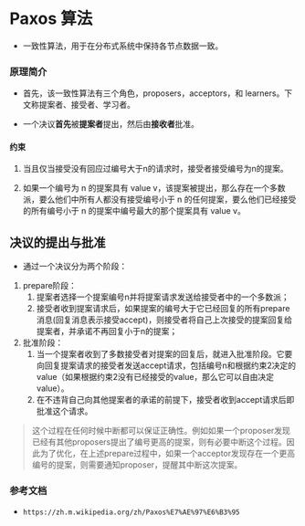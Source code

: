 # Paxos 算法

* 一致性算法，用于在分布式系统中保持各节点数据一致。

### 原理简介

* 首先，该一致性算法有三个角色，proposers，acceptors，和 learners。下文称提案者、接受者、学习者。

* 一个决议**首先**被**提案者**提出，然后由**接收者**批准。

#### 约束

1. 当且仅当接受没有回应过编号大于n的请求时，接受者接受编号为n的提案。

2. 如果一个编号为 n 的提案具有 value v，该提案被提出，那么存在一个多数派，要么他们中所有人都没有接受编号小于 n 的任何提案，要么他们已经接受的所有编号小于 n 的提案中编号最大的那个提案具有 value v。

## 决议的提出与批准

 * 通过一个决议分为两个阶段：

1. prepare阶段：
   1. 提案者选择一个提案编号n并将提案请求发送给接受者中的一个多数派；
     2. 接受者收到提案请求后，如果提案的编号大于它已经回复的所有prepare消息(回复消息表示接受accept)，则接受者将自己上次接受的提案回复给提案者，并承诺不再回复小于n的提案；
2. 批准阶段：
   1. 当一个提案者收到了多数接受者对提案的回复后，就进入批准阶段。它要向回复提案请求的接受者发送accept请求，包括编号n和根据约束2决定的value（如果根据约束2没有已经接受的value，那么它可以自由决定value）。
   2. 在不违背自己向其他提案者的承诺的前提下，接受者收到accept请求后即批准这个请求。

> 这个过程在任何时候中断都可以保证正确性。例如如果一个proposer发现已经有其他proposers提出了编号更高的提案，则有必要中断这个过程。因此为了优化，在上述prepare过程中，如果一个acceptor发现存在一个更高编号的提案，则需要通知proposer，提醒其中断这次提案。

### 参考文档

* `https://zh.m.wikipedia.org/zh/Paxos%E7%AE%97%E6%B3%95`

